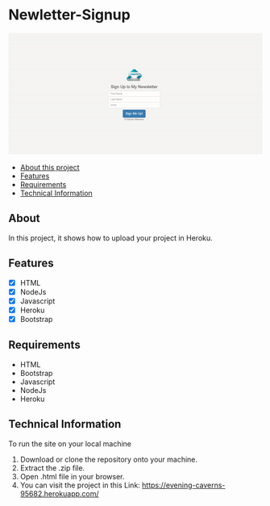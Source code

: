# Newletter-Signup
![newsletter](newsletter.gif)

- [About this project](#about)
- [Features](#features)
- [Requirements](#requirements)
- [Technical Information](#technical_information)

<a name="about"></a>
## About
In this project, it shows how to upload your project in Heroku.

<a name="features"></a>
## Features
- [x] HTML
- [x] NodeJs
- [x] Javascript
- [x] Heroku
- [x] Bootstrap

<a name="requirements"></a>
## Requirements
- HTML
- Bootstrap
- Javascript
- NodeJs
- Heroku

<a name="technical_information"></a>
## Technical Information

To run the site on your local machine

1. Download or clone the repository onto your machine.
2. Extract the .zip file.
3. Open .html file in your browser.
4. You can visit the project in this Link: https://evening-caverns-95682.herokuapp.com/

